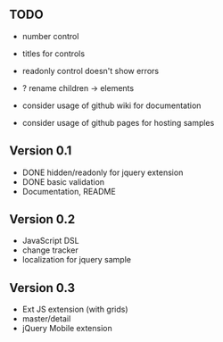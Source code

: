 ## TODO

* number control
* titles for controls
* readonly control doesn't show errors
* ? rename children -> elements

* consider usage of github wiki for documentation
* consider usage of github pages for hosting samples

## Version 0.1

* DONE hidden/readonly for jquery extension
* DONE basic validation
* Documentation, README

## Version 0.2

* JavaScript DSL
* change tracker
* localization for jquery sample

## Version 0.3

* Ext JS extension (with grids)
* master/detail
* jQuery Mobile extension
